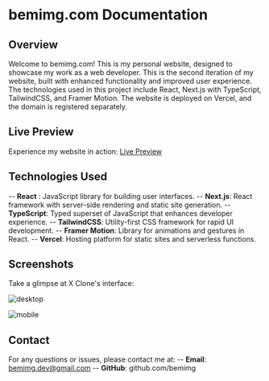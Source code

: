 # bemimg.com Documentation

## Overview

Welcome to bemimg.com! This is my personal website, designed to showcase my work as a web developer. This is the second iteration of my website, built with enhanced functionality and improved user experience. The technologies used in this project include React, Next.js with TypeScript, TailwindCSS, and Framer Motion. The website is deployed on Vercel, and the domain is registered separately.

## Live Preview

Experience my website in action: [Live Preview](https://bemimg.com/)

## Technologies Used

-- **React** : JavaScript library for building user interfaces.
-- **Next.js**: React framework with server-side rendering and static site generation.
-- **TypeScript**: Typed superset of JavaScript that enhances developer experience.
-- **TailwindCSS**: Utility-first CSS framework for rapid UI development.
-- **Framer Motion**: Library for animations and gestures in React.
-- **Vercel**: Hosting platform for static sites and serverless functions.

## Screenshots

Take a glimpse at X Clone's interface:

![desktop](https://ttttt)

![mobile](https://tttt)

## Contact

For any questions or issues, please contact me at:
-- **Email**: bemimg.dev@gmail.com
-- **GitHub**: github.com/bemimg
